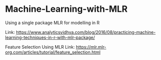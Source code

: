 # Machine-Learning-with-MLR
Using a single package MLR for modelling in R

Link:
https://www.analyticsvidhya.com/blog/2016/08/practicing-machine-learning-techniques-in-r-with-mlr-package/



Feature Selection Using MLR
Link: https://mlr.mlr-org.com/articles/tutorial/feature_selection.html
